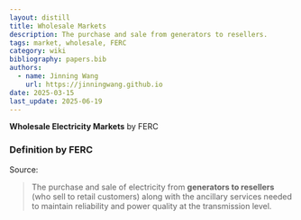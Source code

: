 ```yaml
---
layout: distill
title: Wholesale Markets
description: The purchase and sale from generators to resellers.
tags: market, wholesale, FERC
category: wiki
bibliography: papers.bib
authors:
  - name: Jinning Wang
    url: https://jinningwang.github.io
date: 2025-03-15
last_update: 2025-06-19
---
```


**Wholesale Electricity Markets** <d-cite key="ferc2020glossary"></d-cite> by FERC

### Definition by FERC

Source: <d-cite key="ferc2020glossary"></d-cite>

> The purchase and sale of electricity from **generators to resellers** (who sell to retail customers) along with the ancillary services needed to maintain reliability and power quality at the transmission level.
